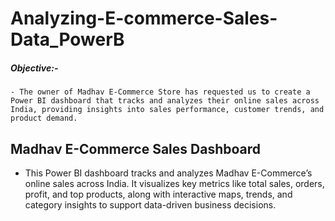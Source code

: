 # Analyzing-E-commerce-Sales-Data_PowerB

##### **Objective:-**

    - The owner of Madhav E-Commerce Store has requested us to create a Power BI dashboard that tracks and analyzes their online sales across India, providing insights into sales performance, customer trends, and product demand.




## **Madhav E-Commerce Sales Dashboard**

- This Power BI dashboard tracks and analyzes Madhav E-Commerce’s online sales across India. It visualizes key metrics like total sales, orders, profit, and top products, along with interactive maps, trends, and category insights to support data-driven business decisions.
